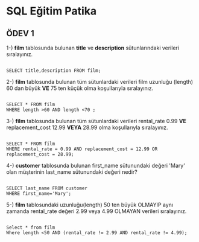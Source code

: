 
# SQL Eğitim Patika

## ÖDEV 1 

1-) **film** tablosunda bulunan __title__ ve **description** sütunlarındaki verileri sıralayınız.

```

SELECT title,description FROM film;

```



2-) **film** tablosunda bulunan tüm sütunlardaki verileri film uzunluğu (length) 60 dan büyük __VE__ 75 ten küçük olma koşullarıyla sıralayınız.

```

SELECT * FROM film
WHERE length >60 AND length <70 ;

```



3-) **film** tablosunda bulunan tüm sütunlardaki verileri rental_rate 0.99 __VE__ replacement_cost 12.99 __VEYA__ 28.99 olma koşullarıyla sıralayınız.

```

SELECT * FROM film
WHERE rental_rate = 0.99 AND replacement_cost = 12.99 OR replacement_cost = 28.99;

```



4-) __customer__ tablosunda bulunan first_name sütunundaki değeri 'Mary' olan müşterinin last_name sütunundaki değeri nedir?

```

SELECT last_name FROM customer
WHERE first_name='Mary';

```



5-) **film** tablosundaki uzunluğu(length) 50 ten büyük OLMAYIP aynı zamanda rental_rate değeri 2.99 veya 4.99 OLMAYAN verileri sıralayınız.

```

Select * from film
Where length <50 AND (rental_rate != 2.99 AND rental_rate != 4.99);

```




